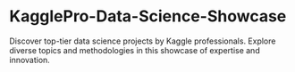 # KagglePro-Data-Science-Showcase
Discover top-tier data science projects by Kaggle professionals. Explore diverse topics and methodologies in this showcase of expertise and innovation.
